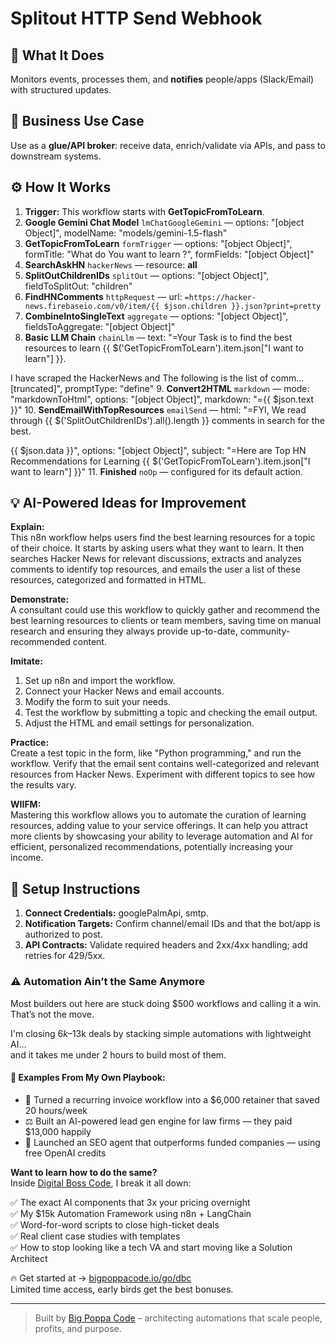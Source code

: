 # Splitout HTTP Send Webhook
## 🚀 What It Does
Monitors events, processes them, and **notifies** people/apps (Slack/Email) with structured updates.

## 💼 Business Use Case
Use as a **glue/API broker**: receive data, enrich/validate via APIs, and pass to downstream systems.

## ⚙️ How It Works
1. **Trigger:** This workflow starts with **GetTopicFromToLearn**.
2. **Google Gemini Chat Model** `lmChatGoogleGemini` — options: "[object Object]", modelName: "models/gemini-1.5-flash"
3. **GetTopicFromToLearn** `formTrigger` — options: "[object Object]", formTitle: "What do You want to learn ?", formFields: "[object Object]"
4. **SearchAskHN** `hackerNews` — resource: **all**
5. **SplitOutChildrenIDs** `splitOut` — options: "[object Object]", fieldToSplitOut: "children"
6. **FindHNComments** `httpRequest` — url: `=https://hacker-news.firebaseio.com/v0/item/{{ $json.children }}.json?print=pretty`
7. **CombineIntoSingleText** `aggregate` — options: "[object Object]", fieldsToAggregate: "[object Object]"
8. **Basic LLM Chain** `chainLlm` — text: "=Your Task is to find the best resources to learn {{ $('GetTopicFromToLearn').item.json["I want to learn"] }}. 

I have scraped the HackerNews and The following is the list of comm…[truncated]", promptType: "define"
9. **Convert2HTML** `markdown` — mode: "markdownToHtml", options: "[object Object]", markdown: "={{ $json.text }}"
10. **SendEmailWithTopResources** `emailSend` — html: "=FYI, We read through {{ $('SplitOutChildrenIDs').all().length }} comments in search for the best.

{{ $json.data }}", options: "[object Object]", subject: "=Here are Top HN Recommendations for Learning {{ $('GetTopicFromToLearn').item.json["I want to learn"] }}"
11. **Finished** `noOp` — configured for its default action.

## 💡 AI-Powered Ideas for Improvement
**Explain:**  
This n8n workflow helps users find the best learning resources for a topic of their choice. It starts by asking users what they want to learn. It then searches Hacker News for relevant discussions, extracts and analyzes comments to identify top resources, and emails the user a list of these resources, categorized and formatted in HTML.

**Demonstrate:**  
A consultant could use this workflow to quickly gather and recommend the best learning resources to clients or team members, saving time on manual research and ensuring they always provide up-to-date, community-recommended content.

**Imitate:**  
1. Set up n8n and import the workflow.
2. Connect your Hacker News and email accounts.
3. Modify the form to suit your needs.
4. Test the workflow by submitting a topic and checking the email output.
5. Adjust the HTML and email settings for personalization.

**Practice:**  
Create a test topic in the form, like "Python programming," and run the workflow. Verify that the email sent contains well-categorized and relevant resources from Hacker News. Experiment with different topics to see how the results vary.

**WIIFM:**  
Mastering this workflow allows you to automate the curation of learning resources, adding value to your service offerings. It can help you attract more clients by showcasing your ability to leverage automation and AI for efficient, personalized recommendations, potentially increasing your income.

## 🔧 Setup Instructions
1. **Connect Credentials:** googlePalmApi, smtp.
2. **Notification Targets:** Confirm channel/email IDs and that the bot/app is authorized to post.
3. **API Contracts:** Validate required headers and 2xx/4xx handling; add retries for 429/5xx.

### ⚠️ Automation Ain’t the Same Anymore

Most builders out here are stuck doing $500 workflows and calling it a win.  
That’s not the move.  

I'm closing $6k–$13k deals by stacking simple automations with lightweight AI...  
and it takes me under 2 hours to build most of them.

#### 🧠 Examples From My Own Playbook:
- 🔁 Turned a recurring invoice workflow into a $6,000 retainer that saved 20 hours/week  
- ⚖️ Built an AI-powered lead gen engine for law firms — they paid $13,000 happily  
- 🚀 Launched an SEO agent that outperforms funded companies — using free OpenAI credits  

**Want to learn how to do the same?**  
Inside [Digital Boss Code](https://bigpoppacode.io/go/dbc), I break it all down:

✅ The exact AI components that 3x your pricing overnight  
✅ My $15k Automation Framework using n8n + LangChain  
✅ Word-for-word scripts to close high-ticket deals  
✅ Real client case studies with templates  
✅ How to stop looking like a tech VA and start moving like a Solution Architect  

🔥 Get started at → [bigpoppacode.io/go/dbc](https://bigpoppacode.io/go/dbc)  
Limited time access, early birds get the best bonuses.

---
> Built by [Big Poppa Code](https://bigpoppacode.io) – architecting automations that scale people, profits, and purpose.
